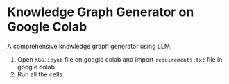 # Knowledge Graph Generator on Google Colab
A comprehensive knowledge graph generator using LLM.

1. Open ```KGG.ipynb``` file on google colab and import ```requirements.txt``` file in google colab.
2. Run all the cells.
